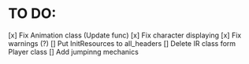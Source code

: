 # TO DO:
[x] Fix Animation class (Update func)
[x] Fix character displaying 
[x] Fix warnings (?)
[] Put InitResources to all_headers
[] Delete IR class form Player class 
[] Add jumpinng mechanics
